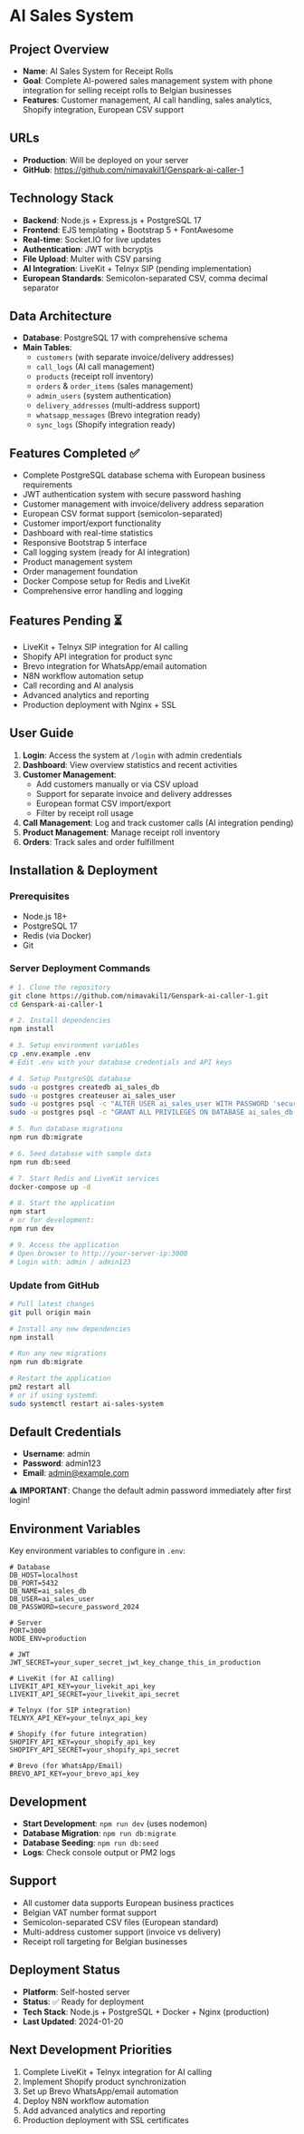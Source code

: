 # AI Sales System

## Project Overview
- **Name**: AI Sales System for Receipt Rolls
- **Goal**: Complete AI-powered sales management system with phone integration for selling receipt rolls to Belgian businesses
- **Features**: Customer management, AI call handling, sales analytics, Shopify integration, European CSV support

## URLs
- **Production**: Will be deployed on your server
- **GitHub**: https://github.com/nimavakil1/Genspark-ai-caller-1

## Technology Stack
- **Backend**: Node.js + Express.js + PostgreSQL 17
- **Frontend**: EJS templating + Bootstrap 5 + FontAwesome
- **Real-time**: Socket.IO for live updates
- **Authentication**: JWT with bcryptjs
- **File Upload**: Multer with CSV parsing
- **AI Integration**: LiveKit + Telnyx SIP (pending implementation)
- **European Standards**: Semicolon-separated CSV, comma decimal separator

## Data Architecture
- **Database**: PostgreSQL 17 with comprehensive schema
- **Main Tables**: 
  - `customers` (with separate invoice/delivery addresses)
  - `call_logs` (AI call management)
  - `products` (receipt roll inventory)
  - `orders` & `order_items` (sales management)
  - `admin_users` (system authentication)
  - `delivery_addresses` (multi-address support)
  - `whatsapp_messages` (Brevo integration ready)
  - `sync_logs` (Shopify integration ready)

## Features Completed ✅
- Complete PostgreSQL database schema with European business requirements
- JWT authentication system with secure password hashing
- Customer management with invoice/delivery address separation
- European CSV format support (semicolon-separated)
- Customer import/export functionality
- Dashboard with real-time statistics
- Responsive Bootstrap 5 interface
- Call logging system (ready for AI integration)
- Product management system
- Order management foundation
- Docker Compose setup for Redis and LiveKit
- Comprehensive error handling and logging

## Features Pending ⏳
- LiveKit + Telnyx SIP integration for AI calling
- Shopify API integration for product sync
- Brevo integration for WhatsApp/email automation
- N8N workflow automation setup
- Call recording and AI analysis
- Advanced analytics and reporting
- Production deployment with Nginx + SSL

## User Guide
1. **Login**: Access the system at `/login` with admin credentials
2. **Dashboard**: View overview statistics and recent activities
3. **Customer Management**: 
   - Add customers manually or via CSV upload
   - Support for separate invoice and delivery addresses
   - European format CSV import/export
   - Filter by receipt roll usage
4. **Call Management**: Log and track customer calls (AI integration pending)
5. **Product Management**: Manage receipt roll inventory
6. **Orders**: Track sales and order fulfillment

## Installation & Deployment

### Prerequisites
- Node.js 18+
- PostgreSQL 17
- Redis (via Docker)
- Git

### Server Deployment Commands

```bash
# 1. Clone the repository
git clone https://github.com/nimavakil1/Genspark-ai-caller-1.git
cd Genspark-ai-caller-1

# 2. Install dependencies
npm install

# 3. Setup environment variables
cp .env.example .env
# Edit .env with your database credentials and API keys

# 4. Setup PostgreSQL database
sudo -u postgres createdb ai_sales_db
sudo -u postgres createuser ai_sales_user
sudo -u postgres psql -c "ALTER USER ai_sales_user WITH PASSWORD 'secure_password_2024';"
sudo -u postgres psql -c "GRANT ALL PRIVILEGES ON DATABASE ai_sales_db TO ai_sales_user;"

# 5. Run database migrations
npm run db:migrate

# 6. Seed database with sample data
npm run db:seed

# 7. Start Redis and LiveKit services
docker-compose up -d

# 8. Start the application
npm start
# or for development:
npm run dev

# 9. Access the application
# Open browser to http://your-server-ip:3000
# Login with: admin / admin123
```

### Update from GitHub

```bash
# Pull latest changes
git pull origin main

# Install any new dependencies
npm install

# Run any new migrations
npm run db:migrate

# Restart the application
pm2 restart all
# or if using systemd:
sudo systemctl restart ai-sales-system
```

## Default Credentials
- **Username**: admin
- **Password**: admin123
- **Email**: admin@example.com

⚠️ **IMPORTANT**: Change the default admin password immediately after first login!

## Environment Variables
Key environment variables to configure in `.env`:

```env
# Database
DB_HOST=localhost
DB_PORT=5432
DB_NAME=ai_sales_db
DB_USER=ai_sales_user
DB_PASSWORD=secure_password_2024

# Server
PORT=3000
NODE_ENV=production

# JWT
JWT_SECRET=your_super_secret_jwt_key_change_this_in_production

# LiveKit (for AI calling)
LIVEKIT_API_KEY=your_livekit_api_key
LIVEKIT_API_SECRET=your_livekit_api_secret

# Telnyx (for SIP integration)
TELNYX_API_KEY=your_telnyx_api_key

# Shopify (for future integration)
SHOPIFY_API_KEY=your_shopify_api_key
SHOPIFY_API_SECRET=your_shopify_api_secret

# Brevo (for WhatsApp/Email)
BREVO_API_KEY=your_brevo_api_key
```

## Development
- **Start Development**: `npm run dev` (uses nodemon)
- **Database Migration**: `npm run db:migrate`
- **Database Seeding**: `npm run db:seed`
- **Logs**: Check console output or PM2 logs

## Support
- All customer data supports European business practices
- Belgian VAT number format support
- Semicolon-separated CSV files (European standard)
- Multi-address customer support (invoice vs delivery)
- Receipt roll targeting for Belgian businesses

## Deployment Status
- **Platform**: Self-hosted server
- **Status**: ✅ Ready for deployment
- **Tech Stack**: Node.js + PostgreSQL + Docker + Nginx (production)
- **Last Updated**: 2024-01-20

## Next Development Priorities
1. Complete LiveKit + Telnyx integration for AI calling
2. Implement Shopify product synchronization
3. Set up Brevo WhatsApp/email automation
4. Deploy N8N workflow automation
5. Add advanced analytics and reporting
6. Production deployment with SSL certificates